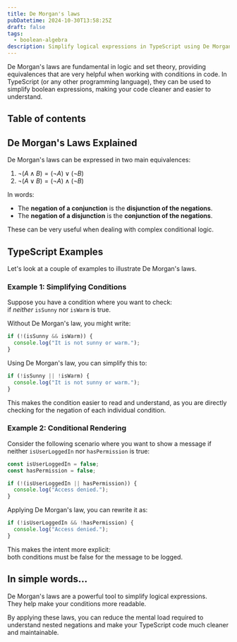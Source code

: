 ```yaml
---
title: De Morgan's laws
pubDatetime: 2024-10-30T13:58:25Z
draft: false
tags:
  - boolean-algebra
description: Simplify logical expressions in TypeScript using De Morgan's laws.
---
```

De Morgan's laws are fundamental in logic and set theory, providing equivalences that are very helpful when working with conditions in code. In TypeScript (or any other programming language), they can be used to simplify boolean expressions, making your code cleaner and easier to understand.

## Table of contents

## De Morgan's Laws Explained

De Morgan's laws can be expressed in two main equivalences:

1. $\neg (A \land B) = (\neg A) \lor (\neg B)$
2. $\neg (A \lor B) = (\neg A) \land (\neg B)$

In words:

- The **negation of a conjunction** is the **disjunction of the negations**.
- The **negation of a disjunction** is the **conjunction of the negations**.

These can be very useful when dealing with complex conditional logic.

## TypeScript Examples

Let's look at a couple of examples to illustrate De Morgan's laws.

### Example 1: Simplifying Conditions

Suppose you have a condition where you want to check:  
if *neither* `isSunny` nor `isWarm` is true.

Without De Morgan's law, you might write:

```typescript
if (!(isSunny && isWarm)) {
  console.log("It is not sunny or warm.");
}
```

Using De Morgan's law, you can simplify this to:

```typescript
if (!isSunny || !isWarm) {
  console.log("It is not sunny or warm.");
}
```

This makes the condition easier to read and understand, as you are directly checking for the negation of each individual condition.

### Example 2: Conditional Rendering

Consider the following scenario where you want to show a message if neither `isUserLoggedIn` nor `hasPermission` is true:

```typescript
const isUserLoggedIn = false;
const hasPermission = false;

if (!(isUserLoggedIn || hasPermission)) {
  console.log("Access denied.");
}
```

Applying De Morgan's law, you can rewrite it as:

```typescript
if (!isUserLoggedIn && !hasPermission) {
  console.log("Access denied.");
}
```

This makes the intent more explicit:  
both conditions must be false for the message to be logged.

## In simple words...

De Morgan's laws are a powerful tool to simplify logical expressions.  
They help make your conditions more readable.

By applying these laws, you can reduce the mental load required to understand nested negations and make your TypeScript code much cleaner and maintainable.

